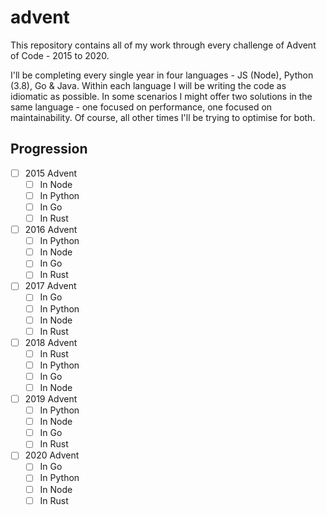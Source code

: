 # advent
This repository contains all of my work through every challenge of Advent of Code - 2015 to 2020.

I'll be completing every single year in four languages - JS (Node), Python (3.8), Go & Java.
Within each language I will be writing the code as idiomatic as possible. In some scenarios I might offer two solutions in the same language - one focused on performance, one focused on maintainability. Of course, all other times I'll be trying to optimise for both.


## Progression
- [ ] 2015 Advent
    - [ ] In Node
    - [ ] In Python
    - [ ] In Go
    - [ ] In Rust
- [ ] 2016 Advent
    - [ ] In Python
    - [ ] In Node
    - [ ] In Go
    - [ ] In Rust
- [ ] 2017 Advent
    - [ ] In Go
    - [ ] In Python
    - [ ] In Node
    - [ ] In Rust
- [ ] 2018 Advent
    - [ ] In Rust
    - [ ] In Python
    - [ ] In Go
    - [ ] In Node
- [ ] 2019 Advent
    - [ ] In Python
    - [ ] In Node
    - [ ] In Go
    - [ ] In Rust
- [ ] 2020 Advent
    - [ ] In Go
    - [ ] In Python
    - [ ] In Node
    - [ ] In Rust
